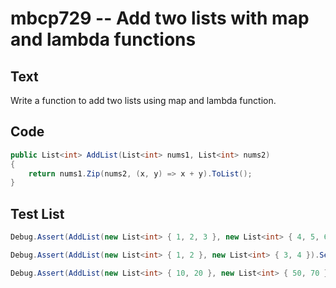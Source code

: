 # mbcp729 -- Add two lists with map and lambda functions

## Text

Write a function to add two lists using map and lambda function.

## Code

```csharp
public List<int> AddList(List<int> nums1, List<int> nums2)
{
    return nums1.Zip(nums2, (x, y) => x + y).ToList();
}
```

## Test List

```csharp
Debug.Assert(AddList(new List<int> { 1, 2, 3 }, new List<int> { 4, 5, 6 }).SequenceEqual(new List<int> { 5, 7, 9 }));
```

```csharp
Debug.Assert(AddList(new List<int> { 1, 2 }, new List<int> { 3, 4 }).SequenceEqual(new List<int> { 4, 6 }));
```

```csharp
Debug.Assert(AddList(new List<int> { 10, 20 }, new List<int> { 50, 70 }).SequenceEqual(new List<int> { 60, 90 }));
```
